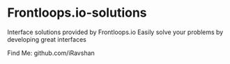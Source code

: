 # Frontloops.io-solutions
Interface solutions provided by Frontloops.io
Easily solve your problems by developing great interfaces

Find Me: github.com/iRavshan
